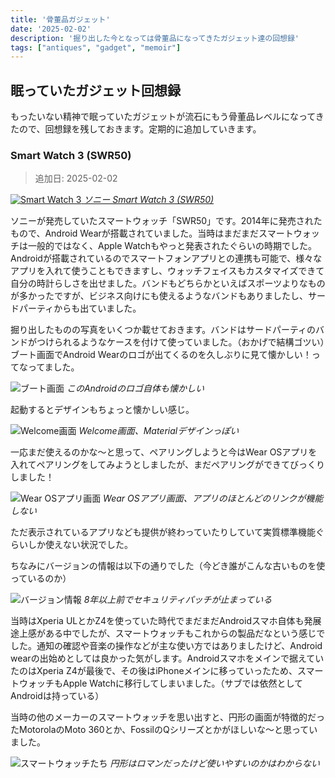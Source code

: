 ```yaml
---
title: '骨董品ガジェット'
date: '2025-02-02'
description: '掘り出した今となっては骨董品になってきたガジェット達の回想録'
tags: ["antiques", "gadget", "memoir"]
---
```


## 眠っていたガジェット回想録

もったいない精神で眠っていたガジェットが流石にもう骨董品レベルになってきたので、回想録を残しておきます。定期的に追加していきます。

### Smart Watch 3 (SWR50)

> 追加日: 2025-02-02

[![Smart Watch 3](https://www.sony.jp/products/picture/SWR50_B.jpg)
*ソニー Smart Watch 3 (SWR50)*](https://www.sony.jp/sp-acc/products/SWR50/)

ソニーが発売していたスマートウォッチ「SWR50」です。2014年に発売されたもので、Android Wearが搭載されていました。当時はまだまだスマートウォッチは一般的ではなく、Apple Watchもやっと発表されたぐらいの時期でした。Androidが搭載されているのでスマートフォンアプリとの連携も可能で、様々なアプリを入れて使うこともできますし、ウォッチフェイスもカスタマイズできて自分の時計らしさを出せました。バンドもどちらかといえばスポーツよりなものが多かったですが、ビジネス向けにも使えるようなバンドもありましたし、サードパーティからも出ていました。

掘り出したものの写真をいくつか載せておきます。バンドはサードパーティのバンドがつけられるようなケースを付けて使っていました。（おかげで結構ゴツい）ブート画面でAndroid Wearのロゴが出てくるのを久しぶりに見て懐かしい！ってなってました。

![ブート画面](/antique-gadgets/swr50_boot.webp)
*このAndroidのロゴ自体も懐かしい*

起動するとデザインもちょっと懐かしい感じ。

![Welcome画面](/antique-gadgets/swr50_welcome.webp)
*Welcome画面、Materialデザインっぽい*

一応まだ使えるのかな～と思って、ペアリングしようと今はWear OSアプリを入れてペアリングをしてみようとしましたが、まだペアリングができてびっくりしました！

![Wear OSアプリ画面](/antique-gadgets/swr50_wearos_app.webp)
*Wear OSアプリ画面、アプリのほとんどのリンクが機能しない*

ただ表示されているアプリなども提供が終わっていたりしていて実質標準機能ぐらいしか使えない状況でした。

ちなみにバージョンの情報は以下の通りでした（今どき誰がこんな古いものを使っているのか）

![バージョン情報](/antique-gadgets/swr50_version.webp)
*8年以上前でセキュリティパッチが止まっている*

当時はXperia ULとかZ4を使っていた時代でまだまだAndroidスマホ自体も発展途上感がある中でしたが、スマートウォッチもこれからの製品だなという感じでした。通知の確認や音楽の操作などが主な使い方ではありましたけど、Android wearの出始めとしては良かった気がします。Androidスマホをメインで据えていたのはXperia Z4が最後で、その後はiPhoneメインに移っていったため、スマートウォッチもApple Watchに移行してしまいました。（サブでは依然としてAndroidは持っている）

当時の他のメーカーのスマートウォッチを思い出すと、円形の画面が特徴的だったMotorolaのMoto 360とか、FossilのQシリーズとかがほしいな～と思っていました。

![スマートウォッチたち](/antique-gadgets/smartwatches.webp)
*円形はロマンだったけど使いやすいのかはわからない*
